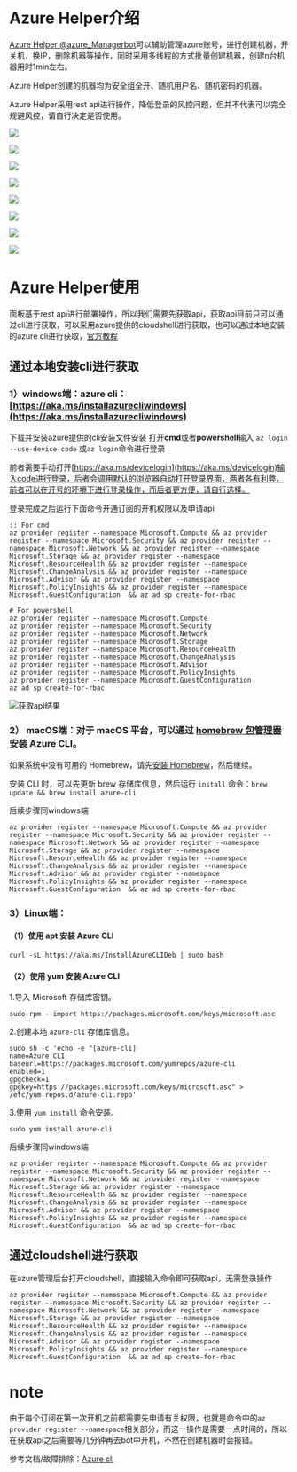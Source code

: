 # Azure Helper介绍
[Azure Helper @azure_Managerbot](https://t.me/azure_Managerbot)可以辅助管理azure账号，进行创建机器，开关机，换IP，删除机器等操作，同时采用多线程的方式批量创建机器，创建n台机器用时1min左右。

Azure Helper创建的机器均为安全组全开、随机用户名、随机密码的机器。

Azure Helper采用rest api进行操作，降低登录的风控问题，但并不代表可以完全规避风控，请自行决定是否使用。

![](https://i0.hdslb.com/bfs/album/4008c8e66155abafd08279eb6f94ffe06903f91b.png)

![](https://i0.hdslb.com/bfs/album/6911e6284097ec1fecba402c04d85ee0a0218e29.png)

![](https://i0.hdslb.com/bfs/album/047323ab7e47bde6d5290857e3699c1002c99997.png)

![](https://i0.hdslb.com/bfs/album/bd30ea782526673e65a628490173c80707431cce.png)

![](https://i0.hdslb.com/bfs/album/500ce6e6c0fca44c4500cac81f6983f0a7185ab2.png)

![](https://i0.hdslb.com/bfs/album/6697742a882fac296cca7caa499b89127d1d214a.png)

![](https://i0.hdslb.com/bfs/album/5304e607b20ec3892f892c24344113b5e3bac2eb.png)

![](https://i0.hdslb.com/bfs/album/8bf79e3b3e2610edfdbf0acefb04f060e59cd4e3.png)

# Azure Helper使用

面板基于rest api进行部署操作，所以我们需要先获取api，获取api目前只可以通过cli进行获取，可以采用azure提供的cloudshell进行获取，也可以通过本地安装的azure cli进行获取，[官方教程](https://blog.jongallant.com/2021/02/azure-rest-apis-postman-2021/)

## 通过本地安装cli进行获取

### 1）**windows端**：azure cli：[https://aka.ms/installazurecliwindows](https://aka.ms/installazurecliwindows)

下载并安装azure提供的cli安装文件安装
打开**cmd**或者**powershell**输入 `az login --use-device-code` 或`az login`命令进行登录

前者需要手动打开[https://aka.ms/devicelogin](https://aka.ms/devicelogin)输入code进行登录，后者会调用默认的浏览器自动打开登录界面，两者各有利弊，前者可以在开号的环境下进行登录操作，而后者更方便，请自行选择。


登录完成之后运行下面命令开通订阅的开机权限以及申请api
```
:: For cmd
az provider register --namespace Microsoft.Compute && az provider register --namespace Microsoft.Security && az provider register --namespace Microsoft.Network && az provider register --namespace Microsoft.Storage && az provider register --namespace Microsoft.ResourceHealth && az provider register --namespace Microsoft.ChangeAnalysis && az provider register --namespace Microsoft.Advisor && az provider register --namespace Microsoft.PolicyInsights && az provider register --namespace Microsoft.GuestConfiguration  && az ad sp create-for-rbac
```

```
# For powershell
az provider register --namespace Microsoft.Compute
az provider register --namespace Microsoft.Security
az provider register --namespace Microsoft.Network
az provider register --namespace Microsoft.Storage
az provider register --namespace Microsoft.ResourceHealth
az provider register --namespace Microsoft.ChangeAnalysis
az provider register --namespace Microsoft.Advisor
az provider register --namespace Microsoft.PolicyInsights
az provider register --namespace Microsoft.GuestConfiguration
az ad sp create-for-rbac
```
![获取api结果](https://www.hualigs.cn/image/60b5eea1e1964.jpg)

### 2） macOS端：对于 macOS 平台，可以通过 [homebrew 包管理器](https://brew.sh/)安装 Azure CLI。

如果系统中没有可用的 Homebrew，请先[安装 Homebrew](https://docs.brew.sh/Installation.html)，然后继续。

安装 CLI 时，可以先更新 brew 存储库信息，然后运行 `install` 命令：`brew update && brew install azure-cli`

后续步骤同windows端

```
az provider register --namespace Microsoft.Compute && az provider register --namespace Microsoft.Security && az provider register --namespace Microsoft.Network && az provider register --namespace Microsoft.Storage && az provider register --namespace Microsoft.ResourceHealth && az provider register --namespace Microsoft.ChangeAnalysis && az provider register --namespace Microsoft.Advisor && az provider register --namespace Microsoft.PolicyInsights && az provider register --namespace Microsoft.GuestConfiguration  && az ad sp create-for-rbac
```

### 3）Linux端：

#### （1）使用 apt 安装 Azure CLI

```
curl -sL https://aka.ms/InstallAzureCLIDeb | sudo bash
```

#### （2）使用 yum 安装 Azure CLI

1.导入 Microsoft 存储库密钥。
```
sudo rpm --import https://packages.microsoft.com/keys/microsoft.asc
```

2.创建本地 `azure-cli` 存储库信息。
```
sudo sh -c 'echo -e "[azure-cli]
name=Azure CLI
baseurl=https://packages.microsoft.com/yumrepos/azure-cli
enabled=1
gpgcheck=1
gpgkey=https://packages.microsoft.com/keys/microsoft.asc" > /etc/yum.repos.d/azure-cli.repo'
```
   3.使用 `yum install` 命令安装。
```
sudo yum install azure-cli
```

后续步骤同windows端      

```
az provider register --namespace Microsoft.Compute && az provider register --namespace Microsoft.Security && az provider register --namespace Microsoft.Network && az provider register --namespace Microsoft.Storage && az provider register --namespace Microsoft.ResourceHealth && az provider register --namespace Microsoft.ChangeAnalysis && az provider register --namespace Microsoft.Advisor && az provider register --namespace Microsoft.PolicyInsights && az provider register --namespace Microsoft.GuestConfiguration  && az ad sp create-for-rbac
```

## 通过cloudshell进行获取

在azure管理后台打开cloudshell，直接输入命令即可获取api，无需登录操作      

```
az provider register --namespace Microsoft.Compute && az provider register --namespace Microsoft.Security && az provider register --namespace Microsoft.Network && az provider register --namespace Microsoft.Storage && az provider register --namespace Microsoft.ResourceHealth && az provider register --namespace Microsoft.ChangeAnalysis && az provider register --namespace Microsoft.Advisor && az provider register --namespace Microsoft.PolicyInsights && az provider register --namespace Microsoft.GuestConfiguration  && az ad sp create-for-rbac
```
# note
由于每个订阅在第一次开机之前都需要先申请有关权限，也就是命令中的`az provider register --namespace`相关部分，而这一操作是需要一点时间的，所以在获取api之后需要等几分钟再去bot中开机，不然在创建机器时会报错。

参考文档/故障排除：[Azure cli](https://docs.azure.cn/zh-cn/cli/install-azure-cli?view=azure-cli-latest)


